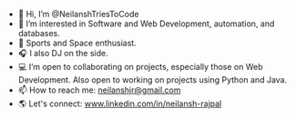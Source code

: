 - 👋 Hi, I’m @NeilanshTriesToCode
- 👀 I’m interested in Software and Web Development, automation, and databases.
- 🏀 Sports and Space enthusiast.
- 🎧 I also DJ on the side.
- 💻 I’m open to collaborating on projects, especially those on Web Development. Also open to working on projects using Python and Java.
- 📫 How to reach me: neilanshjr@gmail.com
- 🌎 Let's connect: www.linkedin.com/in/neilansh-rajpal

<!---
NeilanshTriesToCode/NeilanshTriesToCode is a ✨ special ✨ repository because its `README.md` (this file) appears on your GitHub profile.
You can click the Preview link to take a look at your changes.
--->

